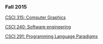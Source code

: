 ### Fall 2015

[CSCI 315: Computer Graphics](http://mathcs.pugetsound.edu/~tmullen/classes/f15-CS315-cg/)

[CSCI 240: Software engineering](http://mathcs.pugetsound.edu/~tmullen/classes/f15-CS240-se/)

[CSCI 291: Programming Language Paradigms](http://mathcs.pugetsound.edu/~tmullen/classes/f15-CS291-plp/)
